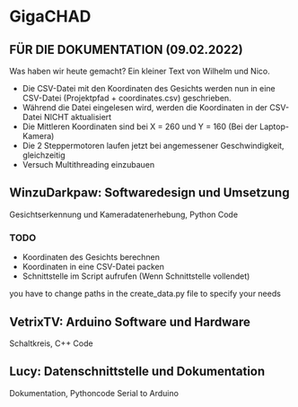 # GigaCHAD

## FÜR DIE DOKUMENTATION (09.02.2022)
Was haben wir heute gemacht? Ein kleiner Text von Wilhelm und Nico.

- Die CSV-Datei mit den Koordinaten des Gesichts werden nun in eine CSV-Datei (Projektpfad + coordinates.csv) geschrieben.
- Während die Datei eingelesen wird, werden die Koordinaten in der CSV-Datei NICHT aktualisiert
- Die Mittleren Koordinaten sind bei X = 260 und Y = 160 (Bei der Laptop-Kamera)
- Die 2 Steppermotoren laufen jetzt bei angemessener Geschwindigkeit, gleichzeitig
- Versuch Multithreading einzubauen


## WinzuDarkpaw: Softwaredesign und Umsetzung
Gesichtserkennung und Kameradatenerhebung, Python Code

### TODO
- Koordinaten des Gesichts berechnen
- Koordinaten in eine CSV-Datei packen
- Schnittstelle im Script aufrufen (Wenn Schnittstelle vollendet)

you have to change paths in the create_data.py file to specify your needs

## VetrixTV: Arduino Software und Hardware
Schaltkreis, C++ Code

## Lucy: Datenschnittstelle und Dokumentation
Dokumentation, Pythoncode Serial to Arduino

